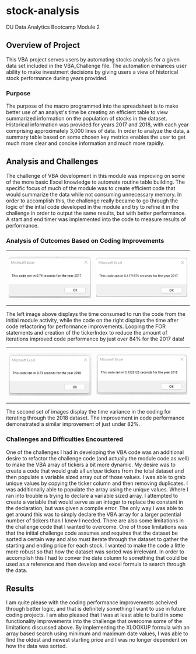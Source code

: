 # stock-analysis
DU Data Analytics Bootcamp Module 2

## Overview of Project
This VBA project serves users by automating stocks analysis for a given data set included in the VBA_Challenge file. The automation enhances user ability to make investment decisions by giving users a view of historical stock performance during years provided.

### Purpose
The purpose of the macro programmed into the spreadsheet is to make better use of an analyst's time be creating an efficient table to view summarized information on the population of stocks in the dataset. Historical information was provided for years 2017 and 2018, with each year comprising approximately 3,000 lines of data. In order to analyze the data, a summary table based on some chosen key metrics enables the user to get much more clear and concise information and much more rapidly.

## Analysis and Challenges
The challenge of VBA development in this module was improving on some of the more basic Excel knowledge to automate routine table building. The specific focus of much of the module was to create efficient code that would summarize the data while not consuming unnecessary memory. In order to accomplish this, the challenge really became to go through the logic of the intial code developed in the module and try to refine it in the challenge in order to output the same results, but with better performance. A start and end timer was implemented into the code to measure results of performance.

### Analysis of Outcomes Based on Coding Improvements
<TABLE align="center" CELLSPACING="20">
<TR>
<TD><p align="center">
    <img src="https://github.com/cb19weber/stock-analysis/blob/main/resources/Module_Green_Stocks_2017.png" />
    </p></TD>
<TD><p align="center">
    <img src="https://github.com/cb19weber/stock-analysis/blob/main/resources/VBA_Challenge_2017.png" />
    </p></TD>
</TR>
</TABLE>
The left image above displays the time consumed to run the code from the initial module activity, while the code on the right displays the time after code refactoring for performance improvements. Looping the FOR statements and creation of the tickerIndex to reduce the amount of iterations improved code performance by just over 84% for the 2017 data!
<p></p>
<TABLE align="center" CELLSPACING="20">
<TR>
<TD><p align="center">
    <img src="https://github.com/cb19weber/stock-analysis/blob/main/resources/Module_Green_Stocks_2018.png" />
    </p></TD>
<TD><p align="center">
    <img src="https://github.com/cb19weber/stock-analysis/blob/main/resources/VBA_Challenge_2018.png" />
    </p></TD>
</TR>
</TABLE>
The second set of images display the time variance in the coding for iterating through the 2018 dataset. The improvement in code performance demonstrated a similar improvement of just under 82%.

### Challenges and Difficulties Encountered
One of the challenges I had in developing the VBA code was an additional desire to refactor the challenge code (and actually the module code as well) to make the VBA array of tickers a bit more dynamic. My desire was to create a code that would grab all <i>unique</i> tickers from the total dataset and then populate a variable sized array out of those values. I was able to grab unique values by copying the ticker column and then removing duplicates. I was additionally able to populate the array using the unique values. Where I ran into trouble is trying to declare a variable sized array. I attempted to create a variable that would serve as an integer to replace the constant in the declaration, but was given a compile error. The only way I was able to get around this was to simply declare the VBA array for a larger potential number of tickers than I knew I needed.
There are also some limitations in the challenge code that I wanted to overcome. One of those limitations was that the initial challenge code assumes and requires that the dataset be sorted a certain way and also must iterate through the dataset to gather the starting and ending price for each stock. I wanted to make the code a little more robust so that how the dataset was sorted was irrelevant. In order to accomplish this I had to conver the date column to something that could be used as a reference and then develop and excel formula to search through the data.

## Results
I am quite please with the coding performance improvements acheived through better logic, and that is definitely something I want to use in future coding projects. I am also pleased that I was at least able to build in some functionality improvements into the challenge that overcome some of the limitations discussed above. By implementing the XLOOKUP formula with an array based search using minimum and maximum date values, I was able to find the oldest and newest starting price and I was no longer dependent on how the data was sorted.